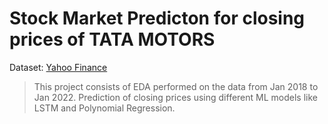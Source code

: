 # Stock Market Predicton for closing prices of TATA MOTORS

Dataset: [Yahoo Finance](https://finance.yahoo.com/quote/TATAMOTORS.NS/history/ "Dataset")

> This project consists of EDA performed on the data from Jan 2018 to Jan 2022. Prediction of closing prices using different ML models like LSTM and Polynomial Regression.
